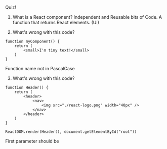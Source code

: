 Quiz!

1. What is a React component?
   Independent and Reusable bits of Code.
   A function that returns React elements. (UI)

2. What's wrong with this code?

```
function myComponent() {
    return (
        <small>I'm tiny text!</small>
    )
}
```

Function name not in PascalCase

3. What's wrong with this code?

```
function Header() {
    return (
        <header>
            <nav>
                <img src="./react-logo.png" width="40px" />
            </nav>
        </header>
    )
}

ReactDOM.render(Header(), document.getElementById("root"))
```

First parameter should be <Header />
